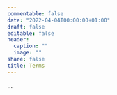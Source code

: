 ```yaml
---
commentable: false
date: "2022-04-04T00:00:00+01:00"
draft: false
editable: false
header:
  caption: ""
  image: ""
share: false
title: Terms
---
```


...
